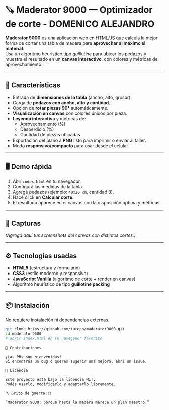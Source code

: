 # 🪚 Maderator 9000 — Optimizador de corte - DOMENICO ALEJANDRO

**Maderator 9000** es una aplicación web en HTML/JS que calcula la mejor forma de cortar una tabla de madera para **aprovechar al máximo el material**.  
Usa un algoritmo heurístico tipo *guillotine* para ubicar los pedazos y muestra el resultado en un **canvas interactivo**, con colores y métricas de aprovechamiento.

---

## 🚀 Características

- Entrada de **dimensiones de la tabla** (ancho, alto, grosor).  
- Carga de **pedazos con ancho, alto y cantidad**.  
- Opción de **rotar piezas 90°** automáticamente.  
- **Visualización en canvas** con colores únicos por pieza.  
- **Leyenda interactiva** y métricas de:
  - Aprovechamiento (%)
  - Desperdicio (%)
  - Cantidad de piezas ubicadas
- Exportación del plano a **PNG** listo para imprimir o enviar al taller.
- Modo **responsivo/compacto** para usar desde el celular.

---

## 🖥️ Demo rápida

1. Abrí `index.html` en tu navegador.
2. Configurá las medidas de la tabla.
3. Agregá pedazos (ejemplo: `40x20 cm`, cantidad 3).
4. Hacé click en **Calcular corte**.
5. El resultado aparece en el canvas con la disposición óptima y métricas.

---

## 📸 Capturas

*(Agregá aquí tus screenshots del canvas con distintos cortes.)*

---

## ⚙️ Tecnologías usadas

- **HTML5** (estructura y formulario)
- **CSS3** (estilo moderno y responsivo)
- **JavaScript Vanilla** (algoritmo de corte + render en canvas)
- Algoritmo heurístico de tipo **guillotine packing**

---

## 📦 Instalación

No requiere instalación ni dependencias externas.

```bash
git clone https://github.com/turepo/maderator9000.git
cd maderator9000
# abrir index.html en tu navegador favorito

🤝 Contribuciones

¡Las PRs son bienvenidas!
Si encontrás un bug o querés sugerir una mejora, abrí un issue.

📜 Licencia

Este proyecto está bajo la licencia MIT.
Podés usarlo, modificarlo y adaptarlo libremente.

🪓 Grito de guerra!!!

“Maderator 9000: porque hasta la madera merece un plan maestro.”
